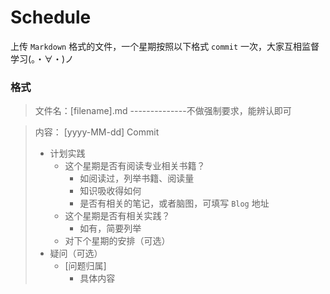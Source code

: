 # Schedule
上传 `Markdown` 格式的文件，一个星期按照以下格式 `commit` 一次，大家互相监督学习(。・∀・)ノ

### 格式

> 文件名：[filename].md --------------不做强制要求，能辨认即可

> 内容：
> [yyyy-MM-dd] Commit
>
>- 计划实践
>   - 这个星期是否有阅读专业相关书籍？
>     - 如阅读过，列举书籍、阅读量
>     - 知识吸收得如何
>     - 是否有相关的笔记，或者脑图，可填写 `Blog` 地址
>   - 这个星期是否有相关实践？
>     - 如有，简要列举
>   - 对下个星期的安排（可选）
>- 疑问（可选）
>    - [问题归属]
>      - 具体内容